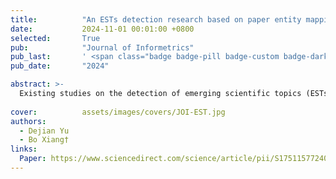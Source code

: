 ```yaml
---
title:          "An ESTs detection research based on paper entity mapping: Combining scientific text modeling and neural prophet"
date:           2024-11-01 00:01:00 +0800
selected:       True
pub:            "Journal of Informetrics"
pub_last:       ' <span class="badge badge-pill badge-custom badge-dark">Journal</span>'
pub_date:       "2024"

abstract: >-
  Existing studies on the detection of emerging scientific topics (ESTs) overemphasize the newness and neglect content innovation of knowledge. Moreover, they also ignore the lag existing in knowledge diffusion. In this paper, we propose a four-stage detection framework for ESTs that maps emerging attributes from paper entities to scientific topics.
  
cover:          assets/images/covers/JOI-EST.jpg
authors:
  - Dejian Yu
  - Bo Xiang†
links:
  Paper: https://www.sciencedirect.com/science/article/pii/S1751157724000646
---
```

